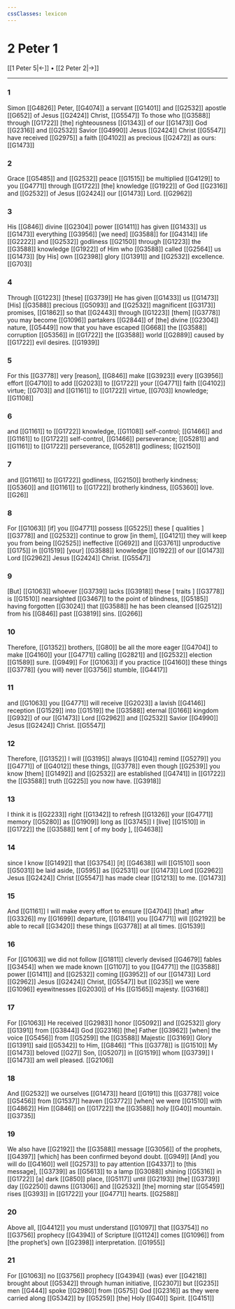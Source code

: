 ```yaml
---
cssClasses: lexicon
---
```


# 2 Peter 1

[[1 Peter 5|←]] • [[2 Peter 2|→]]

---

### 1
Simon [[G4826]] Peter, [[G4074]] a servant [[G1401]] and [[G2532]] apostle [[G652]] of Jesus [[G2424]] Christ, [[G5547]] To those who [[G3588]] through [[G1722]] [the] righteousness [[G1343]] of our [[G1473]] God [[G2316]] and [[G2532]] Savior [[G4990]] Jesus [[G2424]] Christ [[G5547]] have received [[G2975]] a faith [[G4102]] as precious [[G2472]] as ours: [[G1473]]

### 2
Grace [[G5485]] and [[G2532]] peace [[G1515]] be multiplied [[G4129]] to you [[G4771]] through [[G1722]] [the] knowledge [[G1922]] of God [[G2316]] and [[G2532]] of Jesus [[G2424]] our [[G1473]] Lord. [[G2962]]

### 3
His [[G846]] divine [[G2304]] power [[G1411]] has given [[G1433]] us [[G1473]] everything [[G3956]] [we need] [[G3588]] for [[G4314]] life [[G2222]] and [[G2532]] godliness [[G2150]] through [[G1223]] the [[G3588]] knowledge [[G1922]] of Him who [[G3588]] called [[G2564]] us [[G1473]] [by His] own [[G2398]] glory [[G1391]] and [[G2532]] excellence. [[G703]]

### 4
Through [[G1223]] [these] [[G3739]] He has given [[G1433]] us [[G1473]] [His] [[G3588]] precious [[G5093]] and [[G2532]] magnificent [[G3173]] promises, [[G1862]] so that [[G2443]] through [[G1223]] [them] [[G3778]] you may become [[G1096]] partakers [[G2844]] of [the] divine [[G2304]] nature, [[G5449]] now that you have escaped [[G668]] the [[G3588]] corruption [[G5356]] in [[G1722]] the [[G3588]] world [[G2889]] caused by [[G1722]] evil desires. [[G1939]]

### 5
For this [[G3778]] very [reason], [[G846]] make [[G3923]] every [[G3956]] effort [[G4710]] to add [[G2023]] to [[G1722]] your [[G4771]] faith [[G4102]] virtue; [[G703]] and [[G1161]] to [[G1722]] virtue, [[G703]] knowledge; [[G1108]]

### 6
and [[G1161]] to [[G1722]] knowledge, [[G1108]] self-control; [[G1466]] and [[G1161]] to [[G1722]] self-control, [[G1466]] perseverance; [[G5281]] and [[G1161]] to [[G1722]] perseverance, [[G5281]] godliness; [[G2150]]

### 7
and [[G1161]] to [[G1722]] godliness, [[G2150]] brotherly kindness; [[G5360]] and [[G1161]] to [[G1722]] brotherly kindness, [[G5360]] love. [[G26]]

### 8
For [[G1063]] [if] you [[G4771]] possess [[G5225]] these [ qualities ] [[G3778]] and [[G2532]] continue to grow [in them], [[G4121]] they will keep you from being [[G2525]] ineffective [[G692]] and [[G3761]] unproductive [[G175]] in [[G1519]] [your] [[G3588]] knowledge [[G1922]] of our [[G1473]] Lord [[G2962]] Jesus [[G2424]] Christ. [[G5547]]

### 9
[But] [[G1063]] whoever [[G3739]] lacks [[G3918]] these [ traits ] [[G3778]] is [[G1510]] nearsighted [[G3467]] to the point of blindness, [[G5185]] having forgotten [[G3024]] that [[G3588]] he has been cleansed [[G2512]] from his [[G846]] past [[G3819]] sins. [[G266]]

### 10
Therefore, [[G1352]] brothers, [[G80]] be all the more eager [[G4704]] to make [[G4160]] your [[G4771]] calling [[G2821]] and [[G2532]] election [[G1589]] sure. [[G949]] For [[G1063]] if you practice [[G4160]] these things [[G3778]] {you will} never [[G3756]] stumble, [[G4417]]

### 11
and [[G1063]] you [[G4771]] will receive [[G2023]] a lavish [[G4146]] reception [[G1529]] into [[G1519]] the [[G3588]] eternal [[G166]] kingdom [[G932]] of our [[G1473]] Lord [[G2962]] and [[G2532]] Savior [[G4990]] Jesus [[G2424]] Christ. [[G5547]]

### 12
Therefore, [[G1352]] I will [[G3195]] always [[G104]] remind [[G5279]] you [[G4771]] of [[G4012]] these things, [[G3778]] even though [[G2539]] you know [them] [[G1492]] and [[G2532]] are established [[G4741]] in [[G1722]] the [[G3588]] truth [[G225]] you now have. [[G3918]]

### 13
I think it is [[G2233]] right [[G1342]] to refresh [[G1326]] your [[G4771]] memory [[G5280]] as [[G1909]] long as [[G3745]] I [live] [[G1510]] in [[G1722]] the [[G3588]] tent [ of my body ], [[G4638]]

### 14
since I know [[G1492]] that [[G3754]] [it] [[G4638]] will [[G1510]] soon [[G5031]] be laid aside, [[G595]] as [[G2531]] our [[G1473]] Lord [[G2962]] Jesus [[G2424]] Christ [[G5547]] has made clear [[G1213]] to me. [[G1473]]

### 15
And [[G1161]] I will make every effort to ensure [[G4704]] [that] after [[G3326]] my [[G1699]] departure, [[G1841]] you [[G4771]] will [[G2192]] be able to recall [[G3420]] these things [[G3778]] at all times. [[G1539]]

### 16
For [[G1063]] we did not follow [[G1811]] cleverly devised [[G4679]] fables [[G3454]] when we made known [[G1107]] to you [[G4771]] the [[G3588]] power [[G1411]] and [[G2532]] coming [[G3952]] of our [[G1473]] Lord [[G2962]] Jesus [[G2424]] Christ, [[G5547]] but [[G235]] we were [[G1096]] eyewitnesses [[G2030]] of His [[G1565]] majesty. [[G3168]]

### 17
For [[G1063]] He received [[G2983]] honor [[G5092]] and [[G2532]] glory [[G1391]] from [[G3844]] God [[G2316]] [the] Father [[G3962]] [when] the voice [[G5456]] from [[G5259]] the [[G3588]] Majestic [[G3169]] Glory [[G1391]] said [[G5342]] to Him, [[G846]] “This [[G3778]] is [[G1510]] My [[G1473]] beloved [[G27]] Son, [[G5207]] in [[G1519]] whom [[G3739]] I [[G1473]] am well pleased. [[G2106]]

### 18
And [[G2532]] we ourselves [[G1473]] heard [[G191]] this [[G3778]] voice [[G5456]] from [[G1537]] heaven [[G3772]] [when] we were [[G1510]] with [[G4862]] Him [[G846]] on [[G1722]] the [[G3588]] holy [[G40]] mountain. [[G3735]]

### 19
We also have [[G2192]] the [[G3588]] message [[G3056]] of the prophets, [[G4397]] [which] has been confirmed beyond doubt. [[G949]] [And] you will do [[G4160]] well [[G2573]] to pay attention [[G4337]] to [this message], [[G3739]] as [[G5613]] to a lamp [[G3088]] shining [[G5316]] in [[G1722]] [a] dark [[G850]] place, [[G5117]] until [[G2193]] [the] [[G3739]] day [[G2250]] dawns [[G1306]] and [[G2532]] [the] morning star [[G5459]] rises [[G393]] in [[G1722]] your [[G4771]] hearts. [[G2588]]

### 20
Above all, [[G4412]] you must understand [[G1097]] that [[G3754]] no [[G3756]] prophecy [[G4394]] of Scripture [[G1124]] comes [[G1096]] from [the prophet’s] own [[G2398]] interpretation. [[G1955]]

### 21
For [[G1063]] no [[G3756]] prophecy [[G4394]] {was} ever [[G4218]] brought about [[G5342]] through human initiative, [[G2307]] but [[G235]] men [[G444]] spoke [[G2980]] from [[G575]] God [[G2316]] as they were carried along [[G5342]] by [[G5259]] [the] Holy [[G40]] Spirit. [[G4151]]

